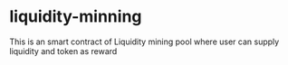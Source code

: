 # liquidity-minning
This is an smart contract of Liquidity mining pool where user can supply liquidity and token as reward
